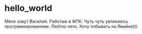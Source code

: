 # hello_world
Меня зовут Василий. Работаю в ФПК. Чуть чуть увлекаюсь программированием. Люблю лето. Хочу побывать на Ямайке)))
